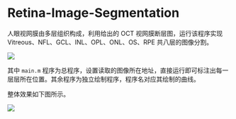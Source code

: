 # Retina-Image-Segmentation

人眼视网膜由多层组织构成，利用给出的 OCT 视网膜断层图，运行该程序实现 Vitreous、NFL、GCL、INL、OPL、ONL、OS、RPE 共八层的图像分割。

![](https://raw.githubusercontent.com/guanqr/Retina-Image-Segmentation/master/docs/oct-1.jpg)

其中 `main.m` 程序为总程序，设置读取的图像所在地址，直接运行即可标注出每一层层所在位置。其余程序为独立绘制程序，程序名对应其绘制的曲线。

整体效果如下图所示。

![](https://raw.githubusercontent.com/guanqr/Retina-Image-Segmentation/master/docs/oct-2.png)